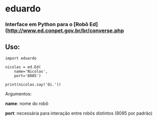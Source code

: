 # eduardo

### Interface em Python para o [Robô Ed](http://www.ed.conpet.gov.br/br/converse.php

## Uso:

```
import eduardo

nicolas = ed.Ed(
    name='Nicolas',
    port='8085')

print(nicolas.say('Oi.'))
```

Argumentos:

**name**: nome do robô

**port**: necessária para interação entre robôs distintos (8085 por padrão)
